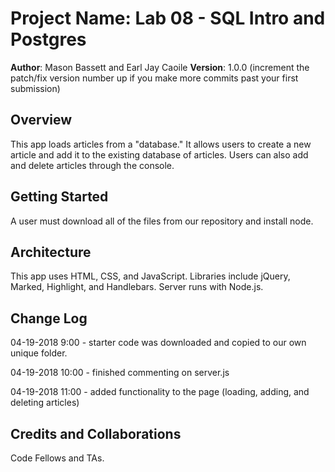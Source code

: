 # Project Name: Lab 08 - SQL Intro and Postgres

**Author**: Mason Bassett and Earl Jay Caoile
**Version**: 1.0.0 (increment the patch/fix version number up if you make more commits past your first submission)

## Overview
This app loads articles from a "database." It allows users to create a new article and add it to the existing database of articles. Users can also add and delete articles through the console.

## Getting Started
A user must download all of the files from our repository and install node.

## Architecture
This app uses HTML, CSS, and JavaScript. Libraries include jQuery, Marked, Highlight, and Handlebars. Server runs with Node.js.

## Change Log
04-19-2018 9:00 - starter code was downloaded and copied to our own unique folder.

04-19-2018 10:00 - finished commenting on server.js

04-19-2018 11:00 - added functionality to the page (loading, adding, and deleting articles)

## Credits and Collaborations
Code Fellows and TAs.